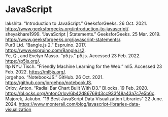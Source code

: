 # JavaScript

lakshita. “Introduction to JavaScript.” GeeksforGeeks. 26 Oct. 2021. https://www.geeksforgeeks.org/introduction-to-javascript/.  
sheyakhare1999. “JavaScript | Statements.” GeeksforGeeks. 25 Mar. 2019. https://www.geeksforgeeks.org/javascript-statements/.  
Pur3 Ltd. “Bangle.js 2.” Espruino. 2017. https://www.espruino.com/Bangle.js2.  
Ye, Q., and Evelyn Masso. “p5.js.” p5.js. Accessed 23 Feb. 2022. https://p5js.org/.  
!tp NYU Tisch. “Friendly Machine Learning for the Web.” ml5. Accessed 23 Feb. 2022. https://ml5js.org/.  
jorgehpo. “NotebookJS.” GitHub. 26 Oct. 2021. https://github.com/jorgehpo/notebookJS.  
Orlov, Anton. “Radial Bar Chart Built With D3.” Bl.ocks. 19 Feb. 2020. https://bl.ocks.org/AntonOrlov/6b42d8676943cc933f48a43a7c7e5b6c.  
Majorek, Jakubn. "19 Best JavaScript Data Visualization Libraries" 22 June. 2024. https://www.monterail.com/blog/javascript-libraries-data-visualization
